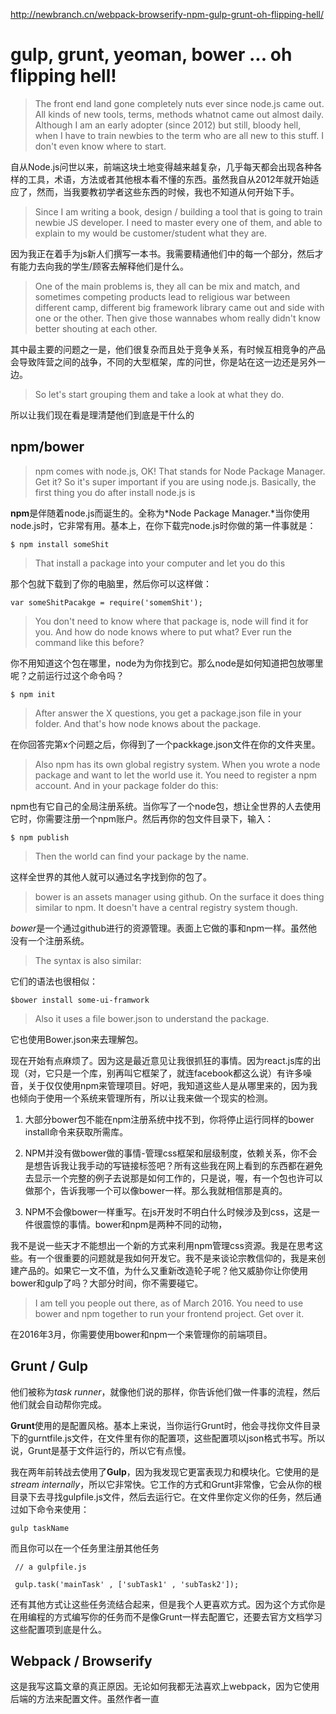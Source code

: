 http://newbranch.cn/webpack-browserify-npm-gulp-grunt-oh-flipping-hell/

# gulp, grunt, yeoman, bower ... oh flipping hell!

> The front end land gone completely nuts ever since node.js came out. All kinds of new tools, terms, methods whatnot came out almost daily. Although I am an early adopter (since 2012) but still, bloody hell, when I have to train newbies to the term who are all new to this stuff. I don't even know where to start.

自从Node.js问世以来，前端这块土地变得越来越复杂，几乎每天都会出现各种各样的工具，术语，方法或者其他根本看不懂的东西。虽然我自从2012年就开始适应了，然而，当我要教初学者这些东西的时候，我也不知道从何开始下手。

> Since I am writing a book, design / building a tool that is going to train newbie JS developer. I need to master every one of them, and able to explain to my would be customer/student what they are.

因为我正在着手为js新人们撰写一本书。我需要精通他们中的每一个部分，然后才有能力去向我的学生/顾客去解释他们是什么。

> One of the main problems is, they all can be mix and match, and sometimes competing products lead to religious war between different camp, different big framework library came out and side with one or the other. Then give those wannabes whom really didn't know better shouting at each other.

其中最主要的问题之一是，他们很复杂而且处于竞争关系，有时候互相竞争的产品会导致阵营之间的战争，不同的大型框架，库的问世，你是站在这一边还是另外一边。

> So let's start grouping them and take a look at what they do.

所以让我们现在看是理清楚他们到底是干什么的

## npm/bower

> npm comes with node.js, OK! That stands for Node Package Manager. Get it? So it's super important if you are using node.js. Basically, the first thing you do after install node.js is

**npm**是伴随着node.js而诞生的。全称为*Node Package Manager.*当你使用node.js时，它非常有用。基本上，在你下载完node.js时你做的第一件事就是：

```
$ npm install someShit
```

> That install a package into your computer and let you do this

那个包就下载到了你的电脑里，然后你可以这样做：

```
var someShitPacakge = require('somemShit');
```

> You don't need to know where that package is, node will find it for you. And how do node knows where to put what? Ever run the command like this before?

你不用知道这个包在哪里，node为为你找到它。那么node是如何知道把包放哪里呢？之前运行过这个命令吗？

```
$ npm init
```

> After answer the X questions, you get a package.json file in your folder. And that's how node knows about the package.

在你回答完第x个问题之后，你得到了一个packkage.json文件在你的文件夹里。

> Also npm has its own global registry system. When you wrote a node package and want to let the world use it. You need to register a npm account. And in your package folder do this:

npm也有它自己的全局注册系统。当你写了一个node包，想让全世界的人去使用它时，你需要注册一个npm账户。然后再你的包文件目录下，输入：

```
$ npm publish
```

> Then the world can find your package by the name.

这样全世界的其他人就可以通过名字找到你的包了。

> bower is an assets manager using github. On the surface it does thing similar to npm. It doesn't have a central registry system though.

*bower*是一个通过github进行的资源管理。表面上它做的事和npm一样。虽然他没有一个注册系统。

> The syntax is also similar:

它们的语法也很相似：

```
$bower install some-ui-framwork
```

> Also it uses a file bower.json to understand the package.

它也使用Bower.json来去理解包。

现在开始有点麻烦了。因为这是最近意见让我很抓狂的事情。因为react.js库的出现（对，它只是一个库，别再叫它框架了，就连facebook都这么说）有许多噪音，关于仅仅使用npm来管理项目。好吧，我知道这些人是从哪里来的，因为我也倾向于使用一个系统来管理所有，所以让我来做一个现实的检测。

1. 大部分bower包不能在npm注册系统中找不到，你将停止运行同样的bower install命令来获取所需库。

2. NPM并没有做bower做的事情-管理css框架和层级制度，依赖关系，你不会是想告诉我让我手动的写链接标签吧？所有这些我在网上看到的东西都在避免去显示一个完整的例子去说那是如何工作的，只是说，喔，有一个包也许可以做那个，告诉我哪一个可以像bower一样。那么我就相信那是真的。

3. NPM不会像bower一样重写。在js开发时不明白什么时候涉及到css，这是一件很震惊的事情。bower和npm是两种不同的动物，

我不是说一些天才不能想出一个新的方式来利用npm管理css资源。我是在思考这些。有一个很重要的问题就是我如何开发它。我不是来谈论宗教信仰的，我是来创建产品的。如果它一文不值，为什么又重新改造轮子呢？他又威胁你让你使用bower和gulp了吗？大部分时间，你不需要碰它。

> I am tell you people out there, as of March 2016. You need to use bower and npm together to run your frontend project. Get over it.

在2016年3月，你需要使用bower和npm一个来管理你的前端项目。

## Grunt / Gulp

他们被称为*task runner*，就像他们说的那样，你告诉他们做一件事的流程，然后他们就会自动帮你完成。

**Grunt**使用的是配置风格。基本上来说，当你运行Grunt时，他会寻找你文件目录下的gurntfile.js文件，在文件里有你的配置项，这些配置项以json格式书写。所以说，Grunt是基于文件运行的，所以它有点慢。

我在两年前转战去使用了**Gulp**，因为我发现它更富表现力和模块化。它使用的是*stream internally*，所以它非常快。它工作的方式和Grunt非常像，它会从你的根目录下去寻找gulpfile.js文件，然后去运行它。在文件里你定义你的任务，然后通过如下命令来使用：

```
gulp taskName
```

而且你可以在一个任务里注册其他任务

```
 // a gulpfile.js

 gulp.task('mainTask' , ['subTask1' , 'subTask2']);
```

还有其他方式让这些任务流结合起来，但是我个人更喜欢方式。因为这个方式你是在用编程的方式编写你的任务而不是像Grunt一样去配置它，还要去官方文档学习这些配置项到底是什么。

## Webpack / Browserify

这是我写这篇文章的真正原因。无论如何我都无法喜欢上webpack，因为它使用后端的方法来配置文件。虽然作者一直